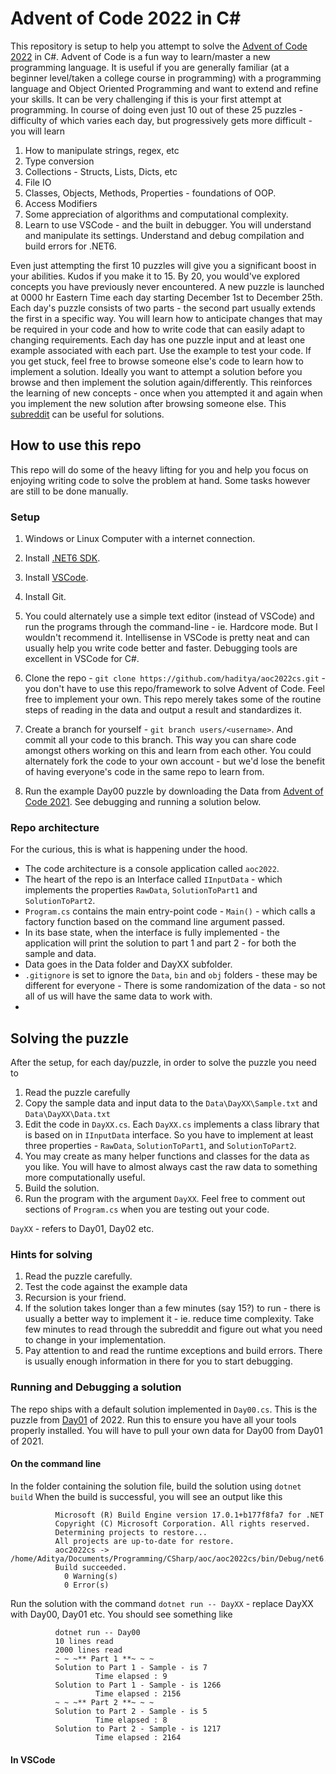 # Advent of Code 2022 in C#
This repository is setup to help you attempt to solve the [Advent of Code 2022](https://adventofcode.com/2022) in C#. Advent of Code is a fun way to learn/master a new programming language.  It is useful if you are generally  familiar (at a beginner level/taken a college course in programming)  with a programming language and Object Oriented Programming and want to extend and refine your skills. It can be very challenging if this is your first attempt at programming.
In course of doing even just 10 out of these 25 puzzles - difficulty of which varies each day, but progressively gets more difficult - you will learn
1. How to manipulate strings, regex, etc
2. Type conversion
3. Collections - Structs, Lists, Dicts, etc
4. File IO
5. Classes, Objects, Methods, Properties - foundations of OOP.
6. Access Modifiers
7. Some appreciation of algorithms and computational complexity.
8. Learn to use VSCode - and the built in debugger. You will understand and manipulate its settings. Understand and debug compilation and build errors for .NET6.

Even just attempting the first 10 puzzles will give you a significant boost in your abilities. Kudos if you make it to 15. By 20, you would've explored concepts you have previously never encountered.
A new puzzle is launched at 0000 hr Eastern Time each day starting December 1st to December 25th.
Each day's puzzle consists of two parts - the second part usually extends the first in a specific way. You will learn how to anticipate changes that may be required in your code and how to write code that can easily adapt to changing requirements.
Each day has one puzzle input and at least one example associated with each part.
Use the example to test your code.
If you get stuck, feel free to browse someone else's code to learn how to implement a solution. Ideally you want to attempt a solution before you browse and then implement the solution again/differently. This reinforces the learning of new concepts - once when you attempted it and again when you implement the new solution after browsing someone else. This [subreddit](https://www.reddit.com/r/adventofcode/) can be useful for solutions.
## How to use this repo
This repo will do some of the heavy lifting for you and help you focus on enjoying writing code to solve the problem at hand. Some tasks however are still to be done manually.
### Setup
1. Windows or Linux Computer with a internet connection.
2. Install [.NET6 SDK](https://dotnet.microsoft.com/en-us/download/dotnet/6.0).
3. Install [VSCode](https://code.visualstudio.com).
4. Install Git.
5. You could alternately use a simple text editor (instead of VSCode) and run the programs through the command-line - ie. Hardcore mode. But I wouldn't recommend it. Intellisense in VSCode is pretty neat and can usually help you write code better and faster. Debugging tools are excellent in VSCode for C#.
6. Clone the repo - `git clone https://github.com/haditya/aoc2022cs.git` - you don't have to use this repo/framework to solve Advent of Code. Feel free to implement your own. This repo merely takes some of the routine steps of reading in the data and output a result and standardizes it.

8. Create a branch  for yourself - `git branch users/<username>`. And commit all your code to this branch. This way you can share code amongst others working on this and learn from each other. You could alternately fork the code to your own account - but we'd lose the benefit of having everyone's code in the same repo to learn from.
9. Run the example Day00 puzzle by downloading the Data from [Advent of Code 2021](https://adventofcode.com/2021/day/1). See debugging and running a solution below.

### Repo architecture
For the curious, this is what is happening under the hood.
* The code architecture is a console application called `aoc2022`.
* The heart of the repo is an Interface called `IInputData` - which implements the properties `RawData`, `SolutionToPart1` and `SolutionToPart2`.
* `Program.cs` contains the main entry-point code - `Main()` - which calls a factory function based on the command line argument passed.
* In its base state, when the interface is fully implemented - the application will print the solution to part 1 and part 2 - for both the sample and data.
* Data goes in the Data folder and DayXX subfolder.
* `.gitignore` is set to ignore the `Data`, `bin` and `obj` folders - these may be different for everyone - There is some randomization of the data - so not all of us will have the same data to work with.  
*

## Solving the puzzle
After the setup, for each day/puzzle, in order to solve the puzzle you need to
1. Read the puzzle carefully
2. Copy the sample data and input data to the `Data\DayXX\Sample.txt` and `Data\DayXX\Data.txt`
3. Edit the code in `DayXX.cs`.  Each `DayXX.cs` implements a class library that is based on in `IInputData` interface.  So you have to implement at least three properties - `RawData`, `SolutionToPart1`, and `SolutionToPart2`.
4. You may create as many helper functions and classes for the data as you like. You will have to almost always cast the raw data to something more computationally useful.
5. Build the solution.
6. Run the program with the argument `DayXX`. Feel free to comment out sections of `Program.cs` when you are testing out your code.

`DayXX`  - refers to Day01, Day02 etc.
### Hints for solving
1. Read the puzzle carefully.
2. Test the code against the example data
3. Recursion is your friend.
4. If the solution takes longer than a few minutes (say 15?) to run - there is usually a better way to implement it - ie. reduce time complexity. Take few minutes to read through the subreddit and figure out what you need to change in your implementation.
5. Pay attention to and read the runtime exceptions and build errors. There is usually enough information in there for you to start debugging.

### Running and Debugging a solution
The repo ships with a default solution implemented in `Day00.cs`. This is the puzzle from [Day01](https://adventofcode.com/2021/day/1) of 2022. Run this to ensure you have all your tools properly installed. You will have to pull your own data for Day00 from Day01 of 2021.
#### On the command line
In the folder containing the solution file, build the solution using `dotnet build`
When the build is successful, you will see an output like this
```
		  Microsoft (R) Build Engine version 17.0.1+b177f8fa7 for .NET
		  Copyright (C) Microsoft Corporation. All rights reserved.
		  Determining projects to restore...
		  All projects are up-to-date for restore.
		  aoc2022cs -> /home/Aditya/Documents/Programming/CSharp/aoc/aoc2022cs/bin/Debug/net6.0/aoc2022cs.dll
		  Build succeeded.
		    0 Warning(s)
		    0 Error(s)
```
Run the solution with the command `dotnet run -- DayXX` - replace DayXX with Day00, Day01 etc. You should see something like
```
		  dotnet run -- Day00
		  10 lines read
		  2000 lines read
		  ~ ~ ~** Part 1 **~ ~ ~
		  Solution to Part 1 - Sample - is 7  
		           Time elapsed : 9
		  Solution to Part 1 - Sample - is 1266  
		           Time elapsed : 2156
		  ~ ~ ~** Part 2 **~ ~ ~
		  Solution to Part 2 - Sample - is 5  
		           Time elapsed : 8
		  Solution to Part 2 - Sample - is 1217  
		           Time elapsed : 2164
```
#### In VSCode
